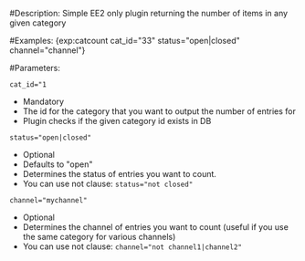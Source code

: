 #Description:
Simple EE2 only plugin returning the number of items in any given category

#Examples:
	{exp:catcount cat_id="33" status="open|closed" channel="channel"}

#Parameters:

`cat_id="1`

* Mandatory
* The id for the category that you want to output the number of entries for
* Plugin checks if the given category id exists in DB

`status="open|closed"`

* Optional
* Defaults to "open"
* Determines the status of entries you want to count.
* You can use not clause: `status="not closed"`

`channel="mychannel"`

* Optional
* Determines the channel of entries you want to count (useful if you use the same category for various channels)
* You can use not clause: `channel="not channel1|channel2"`